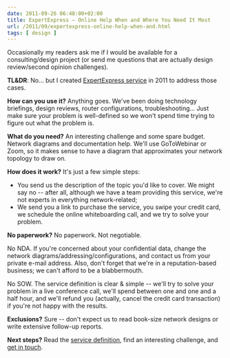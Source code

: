 ```yaml
---
date: 2011-09-26 06:48:00+02:00
title: ExpertExpress – Online Help When and Where You Need It Most
url: /2011/09/expertexpress-online-help-when-and.html
tags: [ design ]
---
```

Occasionally my readers ask me if I would be available for a consulting/design project (or send me questions that are actually design review/second opinion challenges). 

**TL&DR**: No... but I created [ExpertExpress service](http://www.ipSpace.net/ExpertExpress) in 2011 to address those cases.

**How can you use it?** Anything goes. We've been doing technology briefings, design reviews, router configurations, troubleshooting... Just make sure your problem is well-defined so we won't spend time trying to figure out what the problem is.
<!--more-->

**What do you need?** An interesting challenge and some spare budget. Network diagrams and documentation help. We'll use GoToWebinar or Zoom, so it makes sense to have a diagram that approximates your network topology to draw on.

**How does it work?** It's just a few simple steps:

-   You send us the description of the topic you'd like to cover. We might say no -- after all, although we have a team providing this service, we're not experts in everything network-related;
-   We send you a link to purchase the service, you swipe your credit card, we schedule the online whiteboarding call, and we try to solve your problem.

**No paperwork?** No paperwork. Not negotiable.

No NDA. If you're concerned about your confidential data, change the network diagrams/addressing/configurations, and contact us from your private e-mail address. Also, don't forget that we're in a reputation-based business; we can't afford to be a blabbermouth.

No SOW. The service definition is clear & simple -- we'll try to solve your problem in a live  conference call, we'll spend between one and one and a half hour, and we'll refund you (actually, cancel the credit card transaction) if you're not happy with the results.

**Exclusions?** Sure -- don't expect us to read book-size network designs or write extensive follow-up reports.

**Next steps?** Read the [service definition](http://www.ipSpace.net/ExpertExpress), find an interesting challenge, and [get in touch](https://www.ipspace.net/Contact#Consulting).

